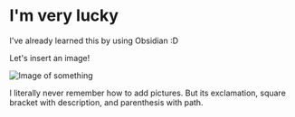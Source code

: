 # I'm very lucky
I've already learned this by using Obsidian :D

Let's insert an image!

![Image of something](https://octodex.github.com/images/yaktocat.png)

I literally never remember how to add pictures.
But its exclamation, square bracket with description, and parenthesis with path.
